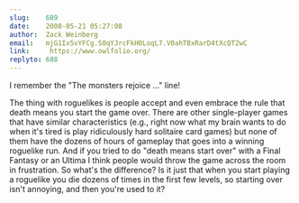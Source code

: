 ```yaml
---
slug:    689
date:    2008-05-21 05:27:08
author:  Zack Weinberg
email:   mjG1Ix5vYFCg.S0qYJrcFkH0LoqL7.V0ahTBxRarD4tXcQT2wC
link:     https://www.owlfolio.org/
replyto: 688
---
```


I remember the "The monsters rejoice ..." line!

The thing with roguelikes is people accept and even embrace the rule
that death means you start the game over.  There are other
single-player games that have similar characteristics (e.g., right now
what my brain wants to do when it's tired is play ridiculously hard
solitaire card games) but none of them have the dozens of hours of
gameplay that goes into a winning roguelike run.  And if you tried to
do "death means start over" with a Final Fantasy or an Ultima I think
people would throw the game across the room in frustration.  So what's
the difference?  Is it just that when you start playing a roguelike
you die dozens of times in the first few levels, so starting over
isn't annoying, and then you're used to it?
